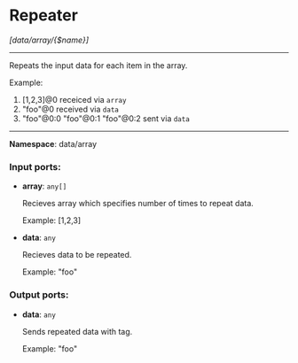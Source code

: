# Repeater

_[data/array/{$name}]_

---

Repeats the input data for each item in the array.

Example:
1. [1,2,3]@0 receiced via `array`
2. "foo"@0 received via `data`
3. "foo"@0:0
    "foo"@0:1
    "foo"@0:2
sent via `data`
    

---

__Namespace__: data/array

### Input ports:

* __array__: ` any[] `

    Recieves array which specifies number of times to repeat data.
    
    Example:
    [1,2,3]


* __data__: ` any `

    Recieves data to be repeated.
    
    Example:
    "foo"

### Output ports:

* __data__: ` any `

    Sends repeated data with tag.
    
    Example:
    "foo"

